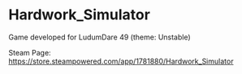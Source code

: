 # Hardwork_Simulator
Game developed for LudumDare 49 (theme: Unstable)

Steam Page: https://store.steampowered.com/app/1781880/Hardwork_Simulator
